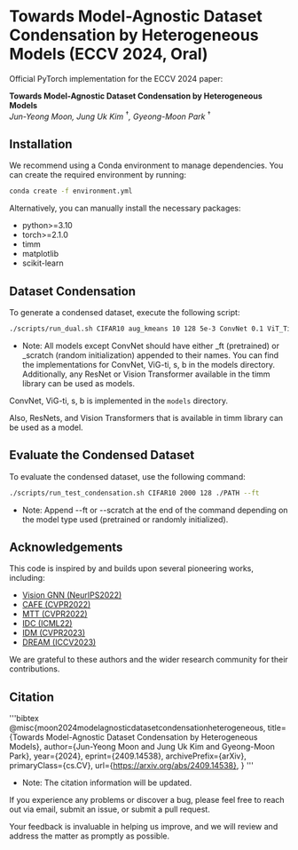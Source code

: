 # Towards Model-Agnostic Dataset Condensation by Heterogeneous Models (ECCV 2024, Oral)

Official PyTorch implementation for the ECCV 2024 paper:

**Towards Model-Agnostic Dataset Condensation by Heterogeneous Models**  
*Jun-Yeong Moon, Jung Uk Kim* $^\dagger$*, Gyeong-Moon Park* $^\dagger$

## Installation

We recommend using a Conda environment to manage dependencies. You can create the required environment by running:

```bash
conda create -f environment.yml
```
Alternatively, you can manually install the necessary packages:

- python>=3.10
- torch>=2.1.0
- timm
- matplotlib
- scikit-learn

## Dataset Condensation

To generate a condensed dataset, execute the following script:

```bash
./scripts/run_dual.sh CIFAR10 aug_kmeans 10 128 5e-3 ConvNet 0.1 ViT_Tiny_ft 0.01 ./PATH
```

- Note: All models except ConvNet should have either _ft (pretrained) or _scratch (random initialization) appended to their names.
You can find the implementations for ConvNet, ViG-ti, s, b in the models directory.
Additionally, any ResNet or Vision Transformer available in the timm library can be used as models.

ConvNet, ViG-ti, s, b is implemented in the `models` directory.

Also, ResNets, and Vision Transformers that is available in timm library can be used as a model.

## Evaluate the Condensed Dataset

To evaluate the condensed dataset, use the following command:

```bash
./scripts/run_test_condensation.sh CIFAR10 2000 128 ./PATH --ft
```
- Note: Append --ft or --scratch at the end of the command depending on the model type used (pretrained or randomly initialized).

## Acknowledgements

This code is inspired by and builds upon several pioneering works, including:

- [Vision GNN (NeurIPS2022)](https://github.com/jichengyuan/Vision_GNN)
- [CAFE (CVPR2022)](https://github.com/kaiwang960112/CAFE)
- [MTT (CVPR2022)](https://github.com/GeorgeCazenavette/mtt-distillation)
- [IDC (ICML22)](https://github.com/GeorgeCazenavette/mtt-distillation)
- [IDM (CVPR2023)](https://github.com/GeorgeCazenavette/mtt-distillation)
- [DREAM (ICCV2023)](https://github.com/GeorgeCazenavette/mtt-distillation)

We are grateful to these authors and the wider research community for their contributions.

## Citation

'''bibtex
@misc{moon2024modelagnosticdatasetcondensationheterogeneous,
      title={Towards Model-Agnostic Dataset Condensation by Heterogeneous Models}, 
      author={Jun-Yeong Moon and Jung Uk Kim and Gyeong-Moon Park},
      year={2024},
      eprint={2409.14538},
      archivePrefix={arXiv},
      primaryClass={cs.CV},
      url={https://arxiv.org/abs/2409.14538}, 
}
'''
- Note: The citation information will be updated.


If you experience any problems or discover a bug, please feel free to reach out via email, submit an issue, or submit a pull request.

Your feedback is invaluable in helping us improve, and we will review and address the matter as promptly as possible.
